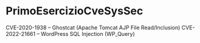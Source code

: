 # PrimoEsercizioCveSysSec
CVE-2020-1938 – Ghostcat (Apache Tomcat AJP File Read/Inclusion) 
CVE-2022-21661 – WordPress SQL Injection (WP_Query)
